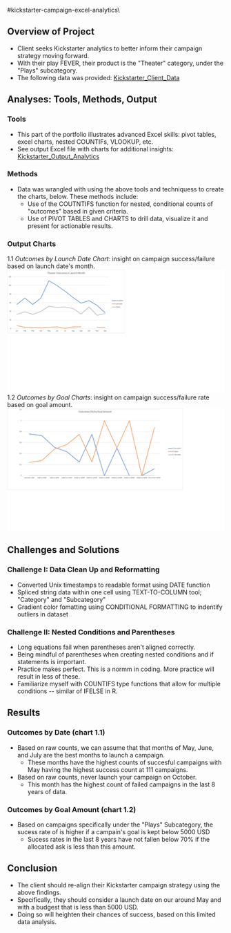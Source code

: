 #kickstarter-campaign-excel-analytics\

## Overview of Project
* Client seeks Kickstarter analytics to better inform their campaign strategy moving forward.
* With their play FEVER, their product is the "Theater" category, under the "Plays" subcategory.
* The following data was provided: [Kickstarter_Client_Data](https://github.com/nabilram/kickstarter-campaign-excel-analytics/blob/main/resources/Kickstart%20Client%20Data.zip)

## Analyses: Tools, Methods, Output

### Tools 
* This part of the portfolio illustrates advanced Excel skills: pivot tables, excel charts, nested COUNTIFs, VLOOKUP, etc.  
* See output Excel file with charts for additional insights: [Kickstarter_Output_Analytics](https://github.com/nabilram/kickstarter-campaign-excel-analytics/blob/main/resources/Kickstarter-Excel-Analysis.zip)

### Methods
* Data was wrangled with using the above tools and techniquess to create the charts, below. These methods include:
   * Use of the COUTNTIFS function for nested, conditional counts of "outcomes" based in given criteria.
   * Use of PIVOT TABLES and CHARTS to drill data, visualize it and present for actionable results.  

### Output Charts
1.1 _Outcomes by Launch Date Chart_: insight on campaign success/failure based on launch date's month.
![Outcomes_by_Month](https://github.com/nabilram/kickstarter-campaign-excel-analytics/blob/main/resources/Theater_Outcomes_vs_Launch.png)
1.2 _Outcomes by Goal Charts_: insight on campaign success/failure rate based on goal amount.
![Outcomes_by_Goal_Amount](https://github.com/nabilram/kickstarter-campaign-excel-analytics/blob/main/resources/Outcomes_vs_Goals.png) 

## Challenges and Solutions

### Challenge I: Data Clean Up and Reformatting
* Converted Unix timestamps to readable format using DATE function
* Spliced string data within one cell using TEXT-TO-COLUMN tool; "Category" and "Subcategory"
* Gradient color fomatting using CONDITIONAL FORMATTING to indentify outliers in dataset

### Challenge II: Nested Conditions and Parentheses
* Long equations fail when parentheses aren't aligned correctly. 
* Being mindful of parentheses when creating nested conditions and if statements is important.
* Practice makes perfect. This is a normm in coding. More practice will result in less of these. 
* Familiarize myself with COUNTIFS type functions that allow for multiple conditions -- similar of IFELSE in R.

## Results

### Outcomes by Date (chart 1.1) 
* Based on raw counts, we can assume that that months of May, June, and July are the best months to launch a campaign.
   * These months have the highest counts of succesful campaigns with May having the highest success count at 111 campaigns.
* Based on raw counts, never launch your campaign on October. 
   * This month has the highest count of failed campaigns in the last 8 years of data. 

### Outcomes by Goal Amount (chart 1.2)
* Based on campaigns specifically under the "Plays" Subcategory, the sucess rate of is higher if a campain's goal is kept below 5000 USD
   * Sucess rates in the last 8 years have not fallen below 70% if the allocated ask is less than this amount. 

## Conclusion
* The client should re-align their Kickstarter campaign strategy using the above findings. 
* Specifically, they should consider a launch date on our around May and with a budgest that is less than 5000 USD. 
* Doing so will heighten their chances of success, based on this limited data analysis. 

